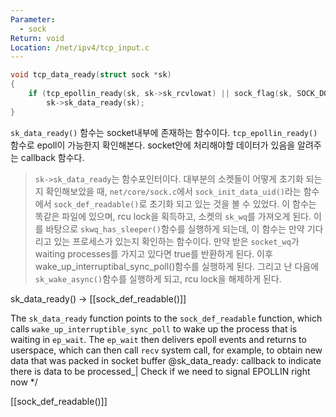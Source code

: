 ```yaml
---
Parameter:
  - sock
Return: void
Location: /net/ipv4/tcp_input.c
---
```

```c
void tcp_data_ready(struct sock *sk)
{
	if (tcp_epollin_ready(sk, sk->sk_rcvlowat) || sock_flag(sk, SOCK_DONE))
		sk->sk_data_ready(sk);
}
```
`sk_data_ready()` 함수는 socket내부에 존재하는 함수이다. 
`tcp_epollin_ready()` 함수로 epoll이 가능한지 확인해본다.
socket안에 처리해야할 데이터가 있음을 알려주는 callback 함수다. 

>`sk->sk_data_ready`는 함수포인터이다. 대부분의 소켓들이 어떻게 초기화 되는지 확인해보았을 때, `net/core/sock.c`에서 `sock_init_data_uid()`라는 함수에서 `sock_def_readable()`로 초기화 되고 있는 것을 볼 수 있었다. 
>	이 함수는 똑같은 파일에 있으며, rcu lock을 획득하고, 소켓의 `sk_wq`를 가져오게 된다.
>	이를 바탕으로 `skwq_has_sleeper()`함수를 실행하게 되는데, 이 함수는 만약 기다리고 있는 프로세스가 있는지 확인하는 함수이다. 만약 받은 `socket_wq`가 waiting processes를 가지고 있다면 true를 반환하게 된다. 이후 wake_up_interruptibal_sync_poll()함수를 실행하게 된다.
>	 그리고 난 다음에 `sk_wake_async()`함수를 실행하게 되고, rcu lock을 해제하게 된다.
>

sk_data_ready() -> [[sock_def_readable()]]


The `sk_data_ready` function points to the `sock_def_readable` function, which calls `wake_up_interruptible_sync_poll` to wake up the process that is waiting in `ep_wait`. The `ep_wait` then delivers epoll events and returns to userspace, which can then call `recv` system call, for example, to obtain new data that was packed in socket buffer
@sk_data_ready: callback to indicate there is data to be processed_|
Check if we need to signal EPOLLIN right now */

[[sock_def_readable()]]
